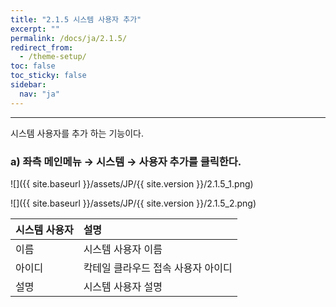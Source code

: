 ```yaml
---
title: "2.1.5 시스템 사용자 추가"
excerpt: ""
permalink: /docs/ja/2.1.5/
redirect_from:
  - /theme-setup/
toc: false
toc_sticky: false
sidebar:
  nav: "ja"
---
```


---

시스템 사용자를 추가 하는 기능이다.
### a\) 좌측 메인메뉴 → 시스템 → 사용자 추가를 클릭한다.
![]({{ site.baseurl }}/assets/JP/{{ site.version }}/2.1.5_1.png)

![]({{ site.baseurl }}/assets/JP/{{ site.version }}/2.1.5_2.png)

| **시스템 사용자** | **설명** |
| :--- | :--- |
| 이름 |  시스템 사용자 이름 |
| 아이디 | 칵테일 클라우드 접속 사용자 아이디 |
| 설명 | 시스템 사용자 설명 |
